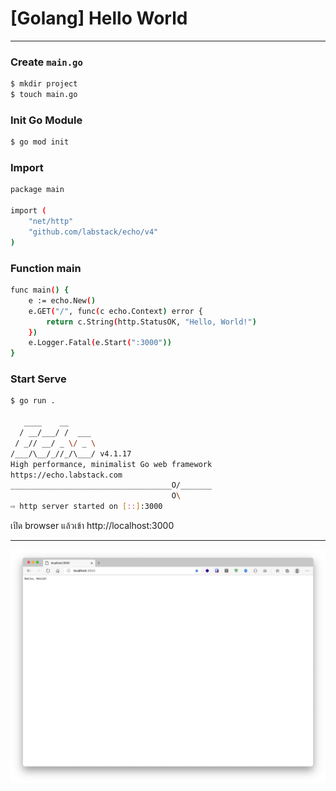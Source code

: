 # [Golang] Hello World

---

### Create ``main.go``
```sh
$ mkdir project
$ touch main.go
```

### Init Go Module

```sh
$ go mod init
```

### Import

```sh
package main

import (
	"net/http"
	"github.com/labstack/echo/v4"
)
```

### Function main

```sh
func main() {
	e := echo.New()
	e.GET("/", func(c echo.Context) error {
		return c.String(http.StatusOK, "Hello, World!")
	})
	e.Logger.Fatal(e.Start(":3000"))
}
```

### Start Serve

```sh
$ go run .

   ____    __
  / __/___/ /  ___
 / _// __/ _ \/ _ \
/___/\__/_//_/\___/ v4.1.17
High performance, minimalist Go web framework
https://echo.labstack.com
____________________________________O/_______
                                    O\
⇨ http server started on [::]:3000
```

เปิด browser แล้วเข้า http://localhost:3000

---


![Screen Shot 2563-11-02 at 11.08.23.png](./image.png)